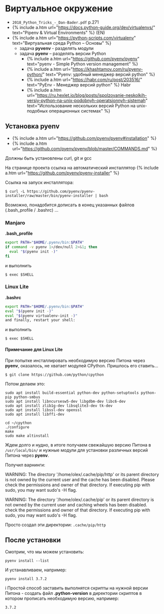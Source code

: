 # Виртуальное окружение

- `2018_Python_Tricks_-_Dan-Bader.pdf` p.271
- {% include a.htm url="https://docs.python-guide.org/dev/virtualenvs/" text="Pipenv & Virtual Environments" %} (EN)
- {% include a.htm url="https://python-scripts.com/virtualenv" text="Виртуальная среда Python – Основы" %}
  - задача **pyvenv** - разделять модули
  - задача **pyenv** – разделять версии Python
    - {% include a.htm url="https://github.com/pyenv/pyenv" text="pyenv - Simple Python version management" %}
    - {% include a.htm url="https://khashtamov.com/ru/pyenv-python/" text="Pyenv: удобный менеджер версий python" %}
    - {% include a.htm url="https://habr.com/ru/post/203516/" text="PyEnv - Менеджер версий python" %} Habr
    - {% include a.htm url="https://ru.hexlet.io/blog/posts/ispolzovanie-neskolkih-versiy-python-na-unix-podobnyh-operatsionnyh-sistemah" text="Использование нескольких версий Python на unix-подобных операционных системах" %} 


## Установка pyenv

- {% include a.htm url="https://github.com/pyenv/pyenv#installation" %}
- {% include a.htm url="https://github.com/pyenv/pyenv/blob/master/COMMANDS.md" %}

Должны быть установлены curl, git и gcc

На странице проекта ссылка на автоматический инсталлятор {% include a.htm url="https://github.com/pyenv/pyenv-installer" %}

Ссылка на запуск инсталлятора:

    $ curl -L https://github.com/pyenv/pyenv-installer/raw/master/bin/pyenv-installer | bash

Возможно, понадобится дописать в конец указанных файлов (.bash_profile / .bashrc) ...

### Manjaro

**.bash_profile**

```bash
export PATH="$HOME/.pyenv/bin:$PATH"
if command -v pyenv 1>/dev/null 2>&1; then
  eval "$(pyenv init -)"
fi
```
и выполнить

    $ exec $SHELL

### Linux Lite

**.bashrc**

```bash
export PATH="$HOME/.pyenv/bin:$PATH"
eval "$(pyenv init -)"
eval "$(pyenv virtualenv-init -)"
and finally, restart your shell:
```
и выполнить

    $ exec $SHELL

#### Примечание для Linux Lite

При попытке инсталлировать необходимую версию Питона через **pyenv**, оказалось, не хватает модулей CPython. Пришлось его ставить...

    $ git clone https://github.com/python/cpython

Потом делаем это:

```
sudo apt install build-essential python-dev python-setuptools python-pip python-smbus
sudo apt install libncursesw5-dev libgdbm-dev libc6-dev
sudo apt install zlib1g-dev libsqlite3-dev tk-dev
sudo apt install libssl-dev openssl
sudo apt install libffi-dev

cd ~/cpython
./configure
make
sudo make altinstall
```
Ждем долго и нудно, в итоге получаем свежайшую версию Питона в `/usr/local/bin/` и нужные модули для установки различных версий Питона через **pyenv**.

Получил варнинги:

WARNING: The directory '/home/olex/.cache/pip/http' or its parent directory is not owned by the current user and the cache has been disabled. Please check the permissions and owner of that directory. If executing pip with sudo, you may want sudo's -H flag.

WARNING: The directory '/home/olex/.cache/pip' or its parent directory is not owned by the current user and caching wheels has been disabled. check the permissions and owner of that directory. If executing pip with sudo, you may want sudo's -H flag.

Просто создал эти директории: `.cache/pip/http`

## После установки

Смотрим, что мы можем установить:

    pyenv install --list

И устанавливаем, например:

    pyenv install 3.7.2

<span class="info">i</span> Простой способ заставить выполнятся скрипты на нужной версии Питона - создать файл **.python-version** в директории скриптов в котором прописать необходимую версию, например: 
```
3.7.2
```
